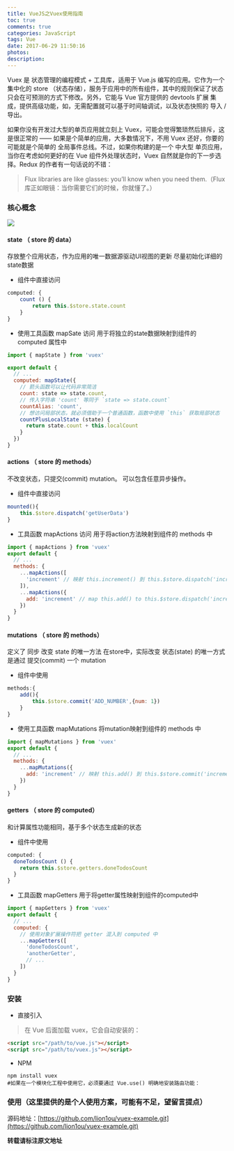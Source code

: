 ```yaml
---
title: VueJS之Vuex使用指南
toc: true
comments: true
categories: JavaScript
tags: Vue
date: 2017-06-29 11:50:16
photos:
description:
---
```

Vuex 是 状态管理的编程模式 + 工具库，适用于 Vue.js 编写的应用。它作为一个集中化的 store （状态存储），服务于应用中的所有组件，其中的规则保证了状态只会在可预测的方式下修改。另外，它能与 Vue 官方提供的 devtools 扩展 集成，提供高级功能，如，无需配置就可以基于时间轴调试，以及状态快照的 导入 / 导出。

<!--more-->

如果你没有开发过大型的单页应用就立刻上 Vuex，可能会觉得繁琐然后排斥，这是很正常的 —— 如果是个简单的应用，大多数情况下，不用 Vuex 还好，你要的可能就是个简单的 全局事件总线。不过，如果你构建的是一个 中大型 单页应用，当你在考虑如何更好的在 Vue 组件外处理状态时，Vuex 自然就是你的下一步选择。Redux 的作者有一句话说的不错：

>Flux libraries are like glasses: you’ll know when you need them.（Flux 库正如眼镜：当你需要它们的时候，你就懂了。）

### 核心概念

![](https://ws1.sinaimg.cn/large/006tNc79gy1fh21jpvhk6j30jh0fb0sp.jpg)

#### state （ store 的 data）

存放整个应用状态，作为应用的唯一数据源驱动UI视图的更新
尽量初始化详细的state数据

* 组件中直接访问

```js
computed: {
    count () {
        return this.$store.state.count
    }
}
```

* 使用工具函数 mapSate 访问
用于将独立的state数据映射到组件的 computed 属性中

```js
import { mapState } from 'vuex'

export default {
  // ...
  computed: mapState({
    // 箭头函数可以让代码非常简洁
    count: state => state.count,
    // 传入字符串 'count' 等同于 `state => state.count`
    countAlias: 'count',
    // 想访问局部状态，就必须借助于一个普通函数，函数中使用 `this` 获取局部状态
    countPlusLocalState (state) {
      return state.count + this.localCount
    }
  })
}
```

#### actions （ store 的 methods）

不改变状态，只提交(commit) mutation。
可以包含任意异步操作。

* 组件中直接访问

```js
mounted(){
    this.$store.dispatch('getUserData')
}
```

* 工具函数 mapActions 访问
用于将action方法映射到组件的 methods 中

```js
import { mapActions } from 'vuex'
export default {
  // ...
  methods: {
    ...mapActions([
      'increment' // 映射 this.increment() 到 this.$store.dispatch('increment')
    ]),
    ...mapActions({
      add: 'increment' // map this.add() to this.$store.dispatch('increment')
    })
  }
}
```

#### mutations （ store 的 methods）

定义了 同步 改变 state 的唯一方法
在store中，实际改变 状态(state) 的唯一方式是通过 提交(commit) 一个 mutation

* 组件中使用

```js
methods:{
    add(){
        this.$store.commit('ADD_NUMBER',{num: 1})
    }
}
```

* 使用工具函数 mapMutations
将mutation映射到组件的 methods 中

```js
import { mapMutations } from 'vuex'
export default {
  // ...
  methods: {
    ...mapMutations({
      add: 'increment' // 映射 this.add() 到 this.$store.commit('increment')
    })
  }
}
```

#### getters （ store 的 computed）

和计算属性功能相同，基于多个状态生成新的状态

* 组件中使用

```js
computed: {
  doneTodosCount () {
    return this.$store.getters.doneTodosCount
  }
}
```

* 工具函数 mapGetters
用于将getter属性映射到组件的computed中

```js
import { mapGetters } from 'vuex'
export default {
  // ...
  computed: {
    // 使用对象扩展操作符把 getter 混入到 computed 中
    ...mapGetters([
      'doneTodosCount',
      'anotherGetter',
      // ...
    ])
  }
}
```

### 安装

* 直接引入

>在 Vue 后面加载 vuex，它会自动安装的：

```html
<script src="/path/to/vue.js"></script>
<script src="/path/to/vuex.js"></script>
```

* NPM

```shell
npm install vuex 
#如果在一个模块化工程中使用它，必须要通过 Vue.use() 明确地安装路由功能：
```

### 使用（这里提供的是个人使用方案，可能有不足，望留言提点）

源码地址：[https://github.com/lion1ou/vuex-example.git](https://github.com/lion1ou/vuex-example.git)

**转载请标注原文地址**


